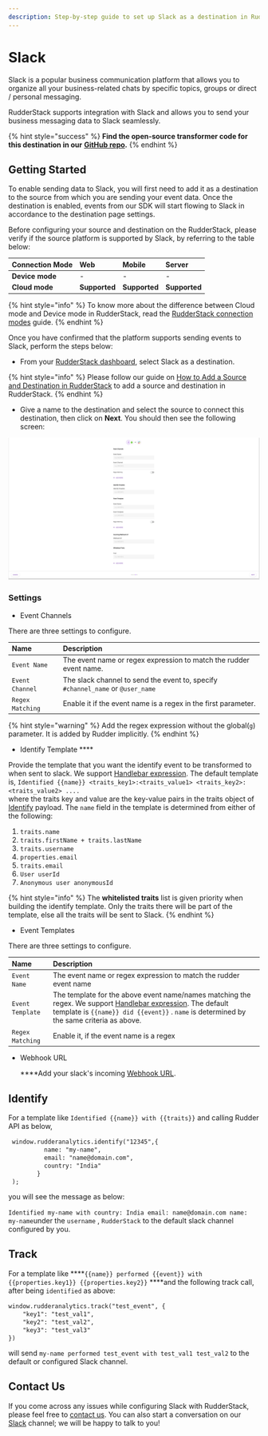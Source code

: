 ```yaml
---
description: Step-by-step guide to set up Slack as a destination in RudderStack
---
```


# Slack

Slack is a popular business communication platform that allows you to organize all your business-related chats by specific topics, groups or direct / personal messaging.

RudderStack supports integration with Slack and allows you to send your business messaging data to Slack seamlessly.

{% hint style="success" %}
**Find the open-source transformer code for this destination in our** [**GitHub repo**](https://github.com/rudderlabs/rudder-transformer/tree/master/v0/destinations/slack)**.**
{% endhint %}

## Getting Started

To enable sending data to Slack, you will first need to add it as a destination to the source from which you are sending your event data. Once the destination is enabled, events from our SDK will start flowing to Slack in accordance to the destination page settings.

Before configuring your source and destination on the RudderStack, please verify if the source platform is supported by Slack, by referring to the table below:

| **Connection Mode** | **Web** | **Mobile** | **Server** |
| :--- | :--- | :--- | :--- |
| **Device mode** | - | - | - |
| **Cloud** **mode** | **Supported** | **Supported** | **Supported** |

{% hint style="info" %}
To know more about the difference between Cloud mode and Device mode in RudderStack, read the [RudderStack connection modes](https://docs.rudderstack.com/get-started/rudderstack-connection-modes) guide.
{% endhint %}

Once you have confirmed that the platform supports sending events to Slack, perform the steps below:

* From your [RudderStack dashboard](https://app.rudderlabs.com/),  select Slack as a destination.

{% hint style="info" %}
Please follow our guide on [How to Add a Source and Destination in RudderStack](https://docs.rudderstack.com/how-to-guides/adding-source-and-destination-rudderstack) to add a source and destination in RudderStack.
{% endhint %}

* Give a name to the destination and select the source to connect this destination, then click on **Next**. You should then see the following screen:

![Add Slack as destination](../.gitbook/assets/slack-settings.png)

### Settings

* Event Channels 

There are three settings to configure.

| Name | Description |
| :--- | :--- |
| `Event Name` | The event name or regex expression to match the rudder event name.  |
| `Event Channel` | The slack channel to send the event to, specify `#channel_name` or `@user_name`  |
| `Regex Matching` | Enable it if the event name is a regex in the first parameter. |

{% hint style="warning" %}
Add the regex expression without the global\(`g`\) parameter. It is added by Rudder implicitly.
{% endhint %}

* Identify Template ****

Provide the template that you want the identify event to be transformed to when sent to slack. We support [Handlebar expression](https://handlebarsjs.com/guide/expressions.html). The default template is, `Identified {{name}} <traits_key1>:<traits_value1> <traits_key2>:<traits_value2> ....`  
where the traits key and value are the key-value pairs in the traits object of [Identify](https://docs.rudderstack.com/getting-started/rudderstack-api-spec#identifypayload) payload. The `name` field in the template is determined from either of the following:

1. `traits.name`
2. `traits.firstName + traits.lastName`
3. `traits.username`
4. `properties.email`
5. `traits.email`
6. `User userId`
7. `Anonymous user anonymousId`

{% hint style="info" %}
The **whitelisted traits** list is given priority when building the  identify template. Only the traits there will be part of the template, else all the traits will be sent to Slack.
{% endhint %}

* Event Templates

There are three settings to configure.

| Name | Description |
| :--- | :--- |
| `Event Name` | The event name or regex expression to match the rudder event name |
| `Event Template` | The template for the above event name/names matching the regex. We support [Handlebar expression](https://handlebarsjs.com/guide/expressions.html). The default template is `{{name}} did {{event}}` . `name` is determined by the same criteria as above.  |
| `Regex Matching` | Enable it, if the event name is a regex |

* Webhook URL

  ****Add your slack's incoming [Webhook URL](https://my.slack.com/services/new/incoming-webhook/).

## Identify

For a template like `Identified {{name}} with {{traits}}` and calling Rudder API as below,

```text
 window.rudderanalytics.identify("12345",{
          name: "my-name",
          email: "name@domain.com",
          country: "India"
        }
 );
```

you will see the message as below:

`Identified my-name with country: India email: name@domain.com name: my-name`under the `username` , `RudderStack` to the default slack channel configured by you.

## Track

For a template like  ****`{{name}} performed {{event}} with  {{properties.key1}} {{properties.key2}}` ****and the following track call, after being `identified` as above:

```text
window.rudderanalytics.track("test_event", {
    "key1": "test_val1",
    "key2": "test_val2",
    "key3": "test_val3"
})
```

will send `my-name performed test_event with test_val1 test_val2` to the default or configured Slack channel.

## Contact Us

If you come across any issues while configuring Slack with RudderStack, please feel free to [contact us](mailto:%20docs@rudderstack.com). You can also start a conversation on our [Slack](https://resources.rudderstack.com/join-rudderstack-slack) channel; we will be happy to talk to you!

